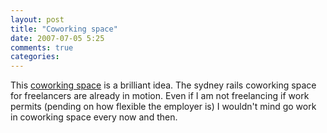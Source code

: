 ```yaml
---
layout: post
title: "Coworking space"
date: 2007-07-05 5:25
comments: true
categories: 
---
```


<p>This <a href="http://coworking.pbwiki.com/">coworking space</a> is a brilliant idea. The sydney rails coworking space for freelancers are already in motion. Even if I am not freelancing if work permits (pending on how flexible the employer is) I wouldn't mind go work in coworking space every now and then.</p>
